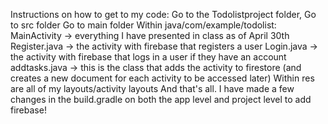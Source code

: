 Instructions on how to get to my code:
Go to the Todolistproject folder, 
Go to src folder
Go to main folder
Within java/com/example/todolist:
MainActivity -> everything I have presented in class as of April 30th
Register.java -> the activity with firebase that registers a user
Login.java -> the activity with firebase that logs in a user if they have an account
addtasks.java -> this is the class that adds the activity to firestore (and creates a new document for each activity to be accessed later)
Within res are all of my layouts/activity layouts
And that's all. I have made a few changes in the build.gradle on both the app level and project level to add firebase!